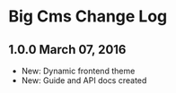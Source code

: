 Big Cms Change Log
==========================

1.0.0 March 07, 2016
------------------
- New: Dynamic frontend theme
- New: Guide and API docs created
